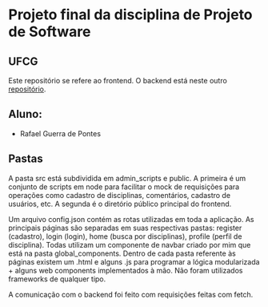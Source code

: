# Projeto final da disciplina de Projeto de Software
## UFCG

Este repositório se refere ao frontend.
O backend está neste outro [repositório](https://github.com/rafaelgdp/psoft-projeto-back.git).

## Aluno:

* Rafael Guerra de Pontes

## Pastas

A pasta src está subdividida em admin_scripts e public. A primeira é um conjunto de scripts em node para facilitar o mock de requisições para operações como cadastro de disciplinas, comentários, cadastro de usuários, etc. A segunda é o diretório público principal do frontend.

Um arquivo config.json contém as rotas utilizadas em toda a aplicação. As principais páginas são separadas em suas respectivas pastas: register (cadastro), login (login), home (busca por disciplinas), profile (perfil de disciplina). Todas utilizam um componente de navbar criado por mim que está na pasta global_components. Dentro de cada pasta referente às páginas existem um .html e alguns .js para programar a lógica modularizada + alguns web components implementados à mão. Não foram utilizados frameworks de qualquer tipo.

A comunicação com o backend foi feito com requisições feitas com fetch.